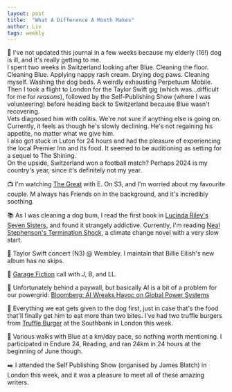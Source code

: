 ```yaml
---
layout: post
title:  "What A Difference A Month Makes"
author: Liv
tags: weekly
---
```

💭 I've not updated this journal in a few weeks because my elderly (16!) dog is ill, and it's really getting to me.  
I spent two weeks in Switzerland looking after Blue. Cleaning the floor. Cleaning Blue. Applying nappy rash cream. Drying dog paws. Cleaning myself. Washing the dog beds. A weirdly exhausting Perpetuum Mobile.  
Then I took a flight to London for the Taylor Swift gig (which was...difficult for me for *reasons*), followed by the Self-Publishing Show (where I was volunteering) before heading back to Switzerland because Blue wasn't recovering.  
Vets diagnosed him with colitis. We're not sure if anything else is going on.  
Currently, it feels as though he's slowly declining. He's not regaining his appetite, no matter what we give him.  
I also got stuck in Luton for 24 hours and had the pleasure of experiencing the local Premier Inn and its food. It seemed to be auditioning as setting for a sequel to The Shining.  
On the upside, Switzerland won a football match? Perhaps 2024 is my country's year, since it's definitely not my year.  

📺 I'm watching [The Great](https://www.imdb.com/title/tt2235759/) with E. On S3, and I'm worried about my favourite couple. M always has Friends on in the background, and it's incredibly soothing.  

📚 As I was cleaning a dog bum, I read the first book in [Lucinda Riley's Seven Sisters](https://lucindariley.co.uk/seven-sisters-series/), and found it strangely addictive.
Currently, I'm reading [Neal Stephenson's Termination Shock](https://www.goodreads.com/book/show/57094295-termination-shock), a climate change novel with a very slow start.  

🎵 Taylor Swift concert (N3) @ Wembley. I maintain that Billie Eilish's new album has no skips.  

💜 [Garage Fiction](https://www.garagefiction.com) call with J, B, and LL.  

🔗 Unfortunately behind a paywall, but basically AI is a bit of a problem for our powergrid: [Bloomberg: AI Wreaks Havoc on Global Power Systems](https://www.bloomberg.com/graphics/2024-ai-data-centers-power-grids)  

🍴 Everything we eat gets given to the dog first, just in case that's the food that'll finally get him to eat more than two bites. I've had two truffle burgers from [Truffle Burger](https://www.truffle-london.co.uk/) at the Southbank in London this week.  

🏃 Various walks with Blue at a km/day pace, so nothing worth mentioning. I participated in Endure 24, Reading, and ran 24km in 24 hours at the beginning of June though.  

✒️ I attended the Self Publishing Show (organised by James Blatch) in London this week, and it was a pleasure to meet all of these amazing writers.  